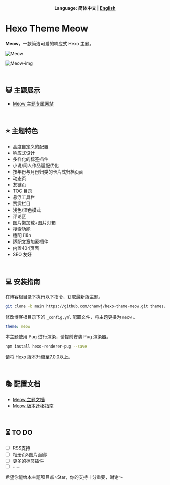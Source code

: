 <div id="meow-lang" align="center">

<b>Language: 简体中文 | [English](README-EN.md)</b>

</div>

# Hexo Theme Meow

**Meow**，一款简洁可爱的响应式 Hexo 主题。

![Meow](https://jumao-zycs-img.pages.dev/v2/ifn8DUc.png)

![Meow-img](https://jumao-zycs-img.pages.dev/v2/rMl9ITA.png)

<br/>

## 😺 主题展示

- [Meow 主题专属网站](https://meow.jumaoo.top)

<br/>

## ⭐️ 主题特色

- 高度自定义的配置
- 响应式设计
- 多样化的标签插件
- 小说/同人作品适配优化
- 按年份与月份归类的卡片式归档页面
- 动态页
- 友链页
- TOC 目录
- 悬浮工具栏
- 赞赏栏目
- 浅色/深色模式
- 评论区
- 图片懒加载+图片灯箱
- 搜索功能
- 适配 i18n
- 适配文章加密插件
- 内置404页面
- SEO 友好

<br/>

## 💻️ 安装指南

在博客根目录下执行以下指令，获取最新版主题。

``` bash
git clone -b main https://github.com/chanwj/hexo-theme-meow.git themes/meow
```

修改博客根目录下的 `_config.yml` 配置文件，将主题更换为 `meow` 。

``` yaml
theme: meow
```

本主题使用 Pug 进行渲染，请提前安装 Pug 渲染器。

``` bash
npm install hexo-renderer-pug --save
```

请将 Hexo 版本升级至7.0.0以上。

<br/>

## 📚️ 配置文档

- [Meow 主题文档](https://meow.jumaoo.top/categories/Docs文档/中文文档/)
- [Meow 版本迁移指南](https://meow.jumaoo.top/posts/7287f6a/)

<br/>

## ⏳️ TO DO

- [ ] RSS支持
- [ ] 相册页&图片画廊
- [ ] 更多的标签插件
- [ ] ……

希望你能给本主题项目点⭐Star，你的支持十分重要，谢谢～